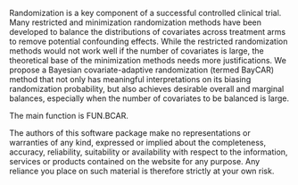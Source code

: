 Randomization is a key component of a successful controlled clinical trial. Many restricted and minimization randomization methods have been developed to balance the distributions of covariates across treatment arms to remove potential confounding effects. While the restricted randomization methods would not work well if the number of covariates is large, the theoretical base of the minimization methods needs more justifications. We propose a Bayesian covariate-adaptive randomization (termed BayCAR) method that not only has meaningful interpretations on its biasing randomization probability, but also achieves desirable overall and marginal balances, especially when the number of covariates to be balanced is large.

The main function is FUN.BCAR.

The authors of this software package make no representations or warranties of any kind, expressed or implied about the completeness, accuracy, reliability, suitability or availability with respect to the information, services or products contained on the website for any purpose. Any reliance you place on such material is therefore strictly at your own risk.
